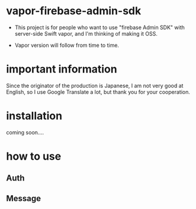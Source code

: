 # vapor-firebase-admin-sdk
- This project is for people who want to use "firebase Admin SDK" with server-side Swift vapor, and I'm thinking of making it OSS.

- Vapor version will follow from time to time.


# important information
Since the originator of the production is Japanese, I am not very good at English, so I use Google Translate a lot, but thank you for your cooperation.

# installation
coming soon....

# how to use
## Auth

## Message
